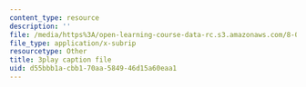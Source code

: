 ```yaml
---
content_type: resource
description: ''
file: /media/https%3A/open-learning-course-data-rc.s3.amazonaws.com/8-01sc-classical-mechanics-fall-2016/d55bbb1acbb170aa584946d15a60eaa1_uo86ir31pn0.srt
file_type: application/x-subrip
resourcetype: Other
title: 3play caption file
uid: d55bbb1a-cbb1-70aa-5849-46d15a60eaa1
---
```

